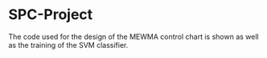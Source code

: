 # SPC-Project 
The code used for the design of the MEWMA control chart is shown as well as the training of the SVM classifier.
